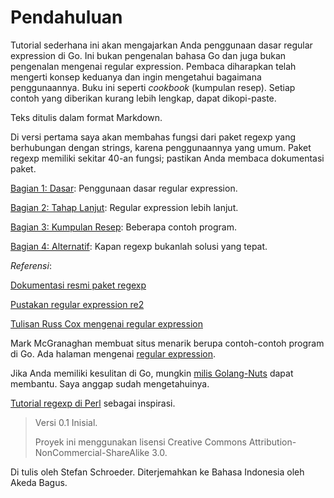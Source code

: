 Pendahuluan
===========

Tutorial sederhana ini akan mengajarkan Anda penggunaan dasar regular expression di Go.
Ini bukan pengenalan bahasa Go dan juga bukan pengenalan mengenai regular expression.
Pembaca diharapkan telah mengerti konsep keduanya dan ingin mengetahui bagaimana penggunaannya.
Buku ini seperti _cookbook_ (kumpulan resep). Setiap contoh yang diberikan kurang lebih lengkap,
dapat dikopi-paste.

Teks ditulis dalam format Markdown.

Di versi pertama saya akan membahas fungsi dari paket regexp yang berhubungan dengan strings, karena
penggunaannya yang umum. Paket regexp memiliki sekitar 40-an fungsi; pastikan Anda membaca dokumentasi
paket.

[Bagian 1: Dasar](./01-chapter1.md): Penggunaan dasar regular expression.

[Bagian 2: Tahap Lanjut](./01-chapter2.md): Regular expression lebih lanjut.

[Bagian 3: Kumpulan Resep](./01-chapter3.md): Beberapa contoh program.

[Bagian 4: Alternatif](./01-chapter4.md): Kapan regexp bukanlah solusi yang tepat.

_Referensi_:

[Dokumentasi resmi paket regexp](http://golang.org/pkg/regexp/)

[Pustakan regular expression re2](https://code.google.com/p/re2/)

[Tulisan Russ Cox mengenai regular expression](http://swtch.com/~rsc/regexp/)

Mark McGranaghan membuat situs menarik berupa contoh-contoh program di Go. Ada halaman mengenai [regular expression](https://gobyexample.com/regular-expressions).

Jika Anda memiliki kesulitan di Go, mungkin [milis Golang-Nuts](https://groups.google.com/group/golang-nuts) dapat membantu. Saya anggap sudah mengetahuinya.

[Tutorial regexp di Perl](http://perldoc.perl.org/perlretut.html) sebagai inspirasi.

> Versi 0.1 Inisial.
>
> Proyek ini menggunakan lisensi Creative Commons Attribution-NonCommercial-ShareAlike 3.0.

Di tulis oleh Stefan Schroeder. Diterjemahkan ke Bahasa Indonesia oleh Akeda Bagus.

